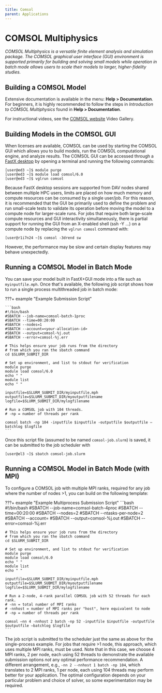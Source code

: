 ```yaml
---
title: Comsol
parent: Applications
---
```


# COMSOL Multiphysics 

*COMSOL Multiphysics is a versatile finite element analysis and simulation package. The COMSOL graphical user interface (GUI) environment is supported primarily for building and solving small models while operation in batch mode allows users to scale their models to larger, higher-fidelity studies.*

<!-- Currently, we host three floating network licenses and a number of additional modules. Issue the command `lmstat.comsol` to see current license status and COMSOL modules available. -->

## Building a COMSOL Model
Extensive documentation is available in the menu: **Help > Documentation**. For beginners, it is highly recommended to follow the steps in *Introduction to COMSOL Multiphysics* found in **Help > Documentation**.

For instructional videos, see the [COMSOL website](https://www.comsol.com) Video Gallery.

## Building Models in the COMSOL GUI
<!-- Before beginning, it is good practice to check the license status with:

```
[user@el3 ~]$ lmstat.comsol
```
 -->
When licenses are available, COMSOL can be used by starting the COMSOL GUI which allows you to build models, run the COMSOL computational engine, and analyze results. The COMSOL GUI can be accessed through a [FastX desktop](https://kestrel-dav.hpc.nrel.gov/session/) by opening a terminal and running the following commands:

```
[user@ed3 ~]$ module purge
[user@ed3 ~]$ module load comsol/6.0
[user@ed3 ~]$ vglrun comsol
```

Because FastX desktop sessions are supported from DAV nodes shared between multiple HPC users, limits are placed on how much memory and compute resources can be consumed by a single user/job. For this reason, it is recommended that the GUI be primarily used to define the problem and run small-scale tests to validate its operation before moving the model to a compute node for larger-scale runs. For jobs that require both large-scale compute resources and GUI interactivity simultaneously, there is partial support for running the GUI from an X-enabled shell (ssh -Y ...) on a compute node by replacing the `vglrun comosl` command with:

```
[user@r1i7n24 ~]$ comsol -3drend sw
```

However, the performance may be slow and certain display features may behave unexpectedly.

## Running a COMSOL Model in Batch Mode
You can save your model built in FastX+GUI mode into a file such as `myinputfile.mph`. Once that's available, the following job script shows how to run a single process multithreaded job in batch mode:

???+ example "Example Submission Script"

    ```bash
    #!/bin/bash
    #SBATCH --job-name=comsol-batch-1proc
    #SBATCH --time=00:20:00
    #SBATCH --nodes=1
    #SBATCH --account=<your-allocation-id>
    #SBATCH --output=comsol-%j.out
    #SBATCH --error=comsol-%j.err

    # This helps ensure your job runs from the directory
    # from which you ran the sbatch command
    cd $SLURM_SUBMIT_DIR

    # Set up environment, and list to stdout for verification
    module purge
    module load comsol/6.0
    echo " "
    module list
    echo " "

    inputfile=$SLURM_SUBMIT_DIR/myinputfile.mph
    outputfile=$SLURM_SUBMIT_DIR/myoutputfilename
    logfile=$SLURM_SUBMIT_DIR/mylogfilename

    # Run a COMSOL job with 104 threads.
    # -np = number of threads per rank

    comsol batch -np 104 -inputfile $inputfile -outputfile $outputfile –batchlog $logfile
    ```

Once this script file (assumed to be named `comsol-job.slurm`) is saved, it can be submitted to the job scheduler with

```
[user@el3 ~]$ sbatch comsol-job.slurm
```

## Running a COMSOL Model in Batch Mode (with MPI)
To configure a COMSOL job with multiple MPI ranks, required for any job where the number of nodes >1, you can build on the following template:

???+ example "Example Multiprocess Submission Script"
    ```bash
    #!/bin/bash
    #SBATCH --job-name=comsol-batch-4proc
    #SBATCH --time=00:20:00
    #SBATCH --nodes=2
    #SBATCH --ntasks-per-node=2
    #SBATCH --account=<your-allocation-id>
    #SBATCH --output=comsol-%j.out
    #SBATCH --error=comsol-%j.err

    # This helps ensure your job runs from the directory
    # from which you ran the sbatch command
    cd $SLURM_SUBMIT_DIR

    # Set up environment, and list to stdout for verification
    module purge
    module load comsol/6.0
    echo " "
    module list
    echo " "

    inputfile=$SLURM_SUBMIT_DIR/myinputfile.mph
    outputfile=$SLURM_SUBMIT_DIR/myoutputfilename
    logfile=$SLURM_SUBMIT_DIR/mylogfilename

    # Run a 2-node, 4-rank parallel COMSOL job with 52 threads for each rank.
    # -nn = total number of MPI ranks
    # -nnhost = number of MPI ranks per "host", here equivalent to node
    # -np = number of threads per rank

    comsol –nn 4 -nnhost 2 batch -np 52 -inputfile $inputfile -outputfile $outputfile –batchlog $logfile
    ```

The job script is submitted to the scheduler just the same as above for the single-process example. For jobs that require >1 node, this approach, which uses multiple MPI ranks, must be used. Note that in this case, we choose 4 MPI ranks, 2 per node, each using 52 threads to demonstrate the available submission options *not* any optimal performance recommendation. A different arrangement, e.g., `-nn 2 --nnhost 1 batch -np 104`, which translates to 2 MPI ranks, 1 per node, each using 104 threads may perform better for your application. The optimal configuration depends on your particular problem and choice of solver, so some experimentation may be required.
